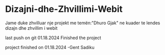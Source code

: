 # Dizajni-dhe-Zhvillimi-Webit

Jame duke zhvilluar nje projekt me temën:"Dhuro Gjak" ne kuader te lendes dizajn dhe zhvillim i webit



last push on git 01.18.2024 Finished the project 

project finished on 01.18.2024 -Gent Sadiku